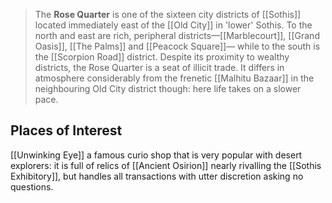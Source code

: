 > The **Rose Quarter** is one of the sixteen city districts of [[Sothis]] located immediately east of the [[Old City]] in 'lower' Sothis. To the north and east are rich, peripheral districts—[[Marblecourt]], [[Grand Oasis]], [[The Palms]] and [[Peacock Square]]— while to the south is the [[Scorpion Road]] district. Despite its proximity to wealthy districts, the Rose Quarter is a seat of illicit trade. It differs in atmosphere considerably from the frenetic [[Malhitu Bazaar]] in the neighbouring Old City district though: here life takes on a slower pace.


## Places of Interest

[[Unwinking Eye]]
a famous curio shop that is very popular with desert explorers: it is full of relics of [[Ancient Osirion]] nearly rivalling the [[Sothis Exhibitory]], but handles all transactions with utter discretion asking no questions.







